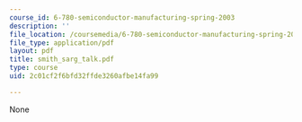 ```yaml
---
course_id: 6-780-semiconductor-manufacturing-spring-2003
description: ''
file_location: /coursemedia/6-780-semiconductor-manufacturing-spring-2003/2c01cf2f6bfd32ffde3260afbe14fa99_smith_sarg_talk.pdf
file_type: application/pdf
layout: pdf
title: smith_sarg_talk.pdf
type: course
uid: 2c01cf2f6bfd32ffde3260afbe14fa99

---
```

None